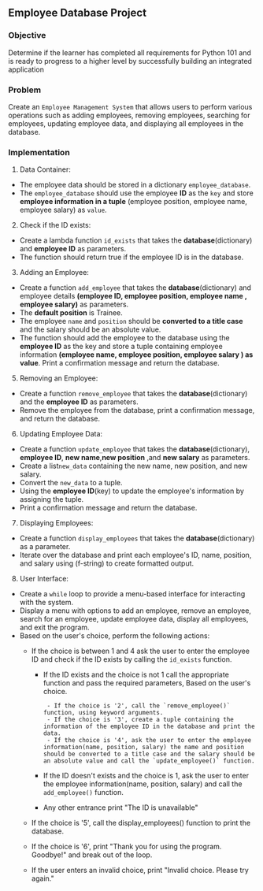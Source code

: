 ## Employee Database Project

### Objective 
Determine if the learner has completed all requirements for Python 101 and is ready to progress to a higher level by successfully building an integrated application
### Problem
Create an `Employee Management System` that allows users to perform various operations such as adding employees, removing employees, searching for employees, updating employee data, and displaying all employees in the database.
### Implementation
1. Data Container:
- The employee data should be stored in a dictionary `employee_database`.
- The `employee_database` should use the employee **ID** as the `key` and store **employee information in a tuple** (employee position, employee name, employee salary) as `value`.
     
2. Check if the ID exists:
- Create a lambda function `id_exists` that takes the **database**(dictionary) and **employee ID** as parameters.
- The function should return true if the employee ID is in the database.  

3. Adding an Employee:
- Create a function `add_employee` that takes the **database**(dictionary) and employee details **(employee ID, employee position, employee name , employee salary)** as parameters.
- The **default position** is Trainee.
- The employee `name` and `position` should be **converted to a title case** and the salary should be an absolute value.
- The function should add the employee to the database using the **employee ID** as the key and store a tuple containing employee information **(employee name, employee position, employee salary ) as value**. Print a confirmation message and return the database.

5. Removing an Employee:
- Create a function `remove_employee` that takes the **database**(dictionary) and the **employee ID** as parameters.
- Remove the employee from the database, print a confirmation message, and return the database.
     
   
6. Updating Employee Data:
- Create a function `update_employee` that takes the **database**(dictionary), **employee ID**, **new name**,**new position** ,and **new salary** as parameters.
- Create a list`new_data` containing the new name, new position, and new salary.
- Convert the `new_data` to a tuple.
- Using the **employee ID**(key) to update the employee's information by assigning the tuple.
- Print a confirmation message and return the database.
  
7. Displaying Employees:
- Create a function `display_employees` that takes the **database**(dictionary) as a parameter.
- Iterate over the database and print each employee's ID, name, position, and salary using (f-string) to create formatted output.
     
8. User Interface:
- Create a `while` loop to provide a menu-based interface for interacting with the system.
- Display a menu with options to add an employee, remove an employee, search for an employee, update employee data, display all employees, and exit the program.  
- Based on the user's choice, perform the following actions:
   - If the choice is between 1 and 4 ask the user to enter the employee ID and check if the ID exists by calling the `id_exists` function.
      - If the ID exists and the choice is not 1 call the appropriate function and pass the required parameters, Based on the user's choice.
        
             - If the choice is '2', call the `remove_employee()` function, using keyword arguments.
             - If the choice is '3', create a tuple containing the information of the employee ID in the database and print the data.
             - If the choice is '4', ask the user to enter the employee information(name, position, salary) the name and position should be converted to a title case and the salary should be an absolute value and call the `update_employee()` function.
        
      - If the ID doesn't exists and the choice is 1, ask the user to enter the employee information(name, position, salary) and call the `add_employee()` function.
      - Any other entrance print "The ID is unavailable"

  - If the choice is '5', call the display_employees() function to print the database.
  - If the choice is '6', print "Thank you for using the program. Goodbye!" and break out of the loop.
  - If the user enters an invalid choice, print "Invalid choice. Please try again."

